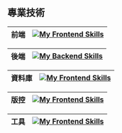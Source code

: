 ## 專業技術
| 前端 | [![My Frontend Skills](https://skillicons.dev/icons?i=html,css,js,bootstrap,jquery,angular,ts,postman,graphql)](https://skillicons.dev) |
| -------- | -------------------------------------------------------------------------------------------------------------------------------------------- |

| 後端 | [![My Backend Skills](https://skillicons.dev/icons?i=cs,dotnet)](https://skillicons.dev) |
| ------- | --------------------------------------------------------------------------------------------------------------------------------------------------- |

| 資料庫 | [![My Frontend Skills](https://skillicons.dev/icons?i=mysql,sqlite)](https://skillicons.dev) |
| -------- | -------------------------------------------------------------------------------------------------------------------------------------------- |

| 版控 | [![My Frontend Skills](https://skillicons.dev/icons?i=git,github,gitlab)](https://skillicons.dev) |
| -------- | -------------------------------------------------------------------------------------------------------------------------------------------- |

| 工具 | [![My Frontend Skills](https://skillicons.dev/icons?i=visualstudio,vscode)](https://skillicons.dev) |
| -------- | -------------------------------------------------------------------------------------------------------------------------------------------- |
